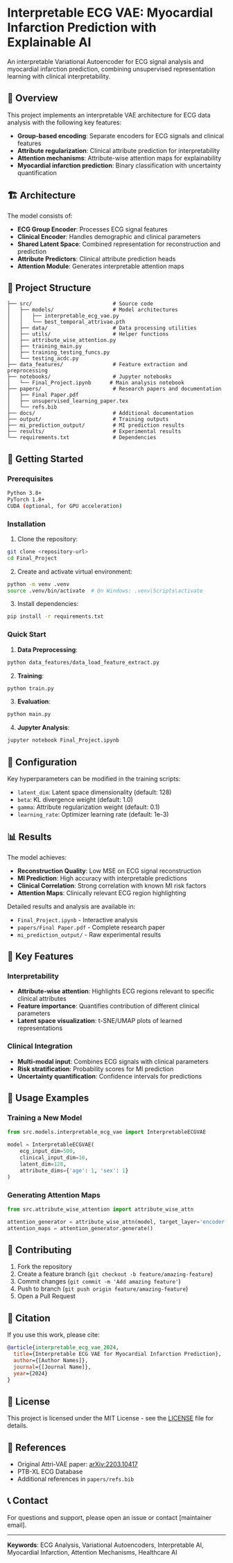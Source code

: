 # Interpretable ECG VAE: Myocardial Infarction Prediction with Explainable AI

An interpretable Variational Autoencoder for ECG signal analysis and myocardial infarction prediction, combining unsupervised representation learning with clinical interpretability.

## 🔬 Overview

This project implements an interpretable VAE architecture for ECG data analysis with the following key features:

- **Group-based encoding**: Separate encoders for ECG signals and clinical features
- **Attribute regularization**: Clinical attribute prediction for interpretability  
- **Attention mechanisms**: Attribute-wise attention maps for explainability
- **Myocardial infarction prediction**: Binary classification with uncertainty quantification

## 🏗️ Architecture

The model consists of:
- **ECG Group Encoder**: Processes ECG signal features
- **Clinical Encoder**: Handles demographic and clinical parameters
- **Shared Latent Space**: Combined representation for reconstruction and prediction
- **Attribute Predictors**: Clinical attribute prediction heads
- **Attention Module**: Generates interpretable attention maps

## 📁 Project Structure

```
├── src/                          # Source code
│   ├── models/                   # Model architectures
│   │   ├── interpretable_ecg_vae.py
│   │   └── best_temporal_attrivae.pth
│   ├── data/                     # Data processing utilities
│   ├── utils/                    # Helper functions
│   ├── attribute_wise_attention.py
│   ├── training_main.py
│   ├── training_testing_funcs.py
│   └── testing_acdc.py
├── data_features/                # Feature extraction and preprocessing
├── notebooks/                    # Jupyter notebooks
│   └── Final_Project.ipynb      # Main analysis notebook
├── papers/                       # Research papers and documentation
│   ├── Final Paper.pdf
│   ├── unsupervised_learning_paper.tex
│   └── refs.bib
├── docs/                         # Additional documentation
├── output/                       # Training outputs
├── mi_prediction_output/         # MI prediction results
├── results/                      # Experimental results
└── requirements.txt              # Dependencies
```

## 🚀 Getting Started

### Prerequisites

```bash
Python 3.8+
PyTorch 1.8+
CUDA (optional, for GPU acceleration)
```

### Installation

1. Clone the repository:
```bash
git clone <repository-url>
cd Final_Project
```

2. Create and activate virtual environment:
```bash
python -m venv .venv
source .venv/bin/activate  # On Windows: .venv\Scripts\activate
```

3. Install dependencies:
```bash
pip install -r requirements.txt
```

### Quick Start

1. **Data Preprocessing**:
```bash
python data_features/data_load_feature_extract.py
```

2. **Training**:
```bash
python train.py
```

3. **Evaluation**:
```bash
python main.py
```

4. **Jupyter Analysis**:
```bash
jupyter notebook Final_Project.ipynb
```

## 🔧 Configuration

Key hyperparameters can be modified in the training scripts:

- `latent_dim`: Latent space dimensionality (default: 128)
- `beta`: KL divergence weight (default: 1.0) 
- `gamma`: Attribute regularization weight (default: 0.1)
- `learning_rate`: Optimizer learning rate (default: 1e-3)

## 📊 Results

The model achieves:
- **Reconstruction Quality**: Low MSE on ECG signal reconstruction
- **MI Prediction**: High accuracy with interpretable predictions
- **Clinical Correlation**: Strong correlation with known MI risk factors
- **Attention Maps**: Clinically relevant ECG region highlighting

Detailed results and analysis are available in:
- `Final_Project.ipynb` - Interactive analysis
- `papers/Final Paper.pdf` - Complete research paper
- `mi_prediction_output/` - Raw experimental results

## 🎯 Key Features

### Interpretability
- **Attribute-wise attention**: Highlights ECG regions relevant to specific clinical attributes
- **Feature importance**: Quantifies contribution of different clinical parameters
- **Latent space visualization**: t-SNE/UMAP plots of learned representations

### Clinical Integration
- **Multi-modal input**: Combines ECG signals with clinical parameters
- **Risk stratification**: Probability scores for MI prediction
- **Uncertainty quantification**: Confidence intervals for predictions

## 📖 Usage Examples

### Training a New Model
```python
from src.models.interpretable_ecg_vae import InterpretableECGVAE

model = InterpretableECGVAE(
    ecg_input_dim=500,
    clinical_input_dim=10,
    latent_dim=128,
    attribute_dims={'age': 1, 'sex': 1}
)
```

### Generating Attention Maps
```python
from src.attribute_wise_attention import attribute_wise_attn

attention_generator = attribute_wise_attn(model, target_layer='encoder.conv3')
attention_maps = attention_generator.generate()
```

## 🤝 Contributing

1. Fork the repository
2. Create a feature branch (`git checkout -b feature/amazing-feature`)
3. Commit changes (`git commit -m 'Add amazing feature'`)
4. Push to branch (`git push origin feature/amazing-feature`)
5. Open a Pull Request

## 📝 Citation

If you use this work, please cite:

```bibtex
@article{interpretable_ecg_vae_2024,
  title={Interpretable ECG VAE for Myocardial Infarction Prediction},
  author={[Author Names]},
  journal={[Journal Name]},
  year={2024}
}
```

## 📄 License

This project is licensed under the MIT License - see the [LICENSE](LICENSE) file for details.

## 🔗 References

- Original Attri-VAE paper: [arXiv:2203.10417](http://arxiv.org/abs/2203.10417)
- PTB-XL ECG Database
- Additional references in `papers/refs.bib`

## 📞 Contact

For questions and support, please open an issue or contact [maintainer email].

---

**Keywords**: ECG Analysis, Variational Autoencoders, Interpretable AI, Myocardial Infarction, Attention Mechanisms, Healthcare AI
